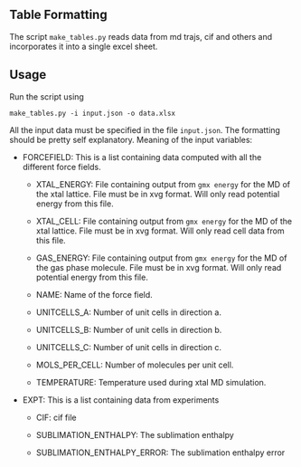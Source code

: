 ## Table Formatting

The script `make_tables.py` reads data from md trajs, cif and others and
incorporates it into a single excel sheet.

## Usage

Run the script using

`make_tables.py -i input.json -o data.xlsx`

All the input data must be specified in the file `input.json`. The
formatting should be pretty self explanatory. Meaning of the input
variables:

- FORCEFIELD: This is a list containing data computed with all the different force fields.

	- XTAL_ENERGY: File containing output from  `gmx energy`  for the MD of the xtal lattice. File must be in xvg format. Will only read potential energy from this file.

	- XTAL_CELL: File containing output from  `gmx energy`  for the MD of the xtal lattice. File must be in xvg format. Will only read cell data from this file.

	- GAS_ENERGY: File containing output from  `gmx energy`  for the MD of the gas phase molecule. File must be in xvg format. Will only read potential energy from this file.

	- NAME: Name of the force field.

	- UNITCELLS_A: Number of unit cells in direction a.

	- UNITCELLS_B: Number of unit cells in direction b.

	- UNITCELLS_C: Number of unit cells in direction c.

	- MOLS_PER_CELL: Number of molecules per unit cell.

	- TEMPERATURE: Temperature used during xtal MD simulation.

- EXPT: This is a list containing data from experiments

	- CIF: cif file

	- SUBLIMATION_ENTHALPY: The sublimation enthalpy

	- SUBLIMATION_ENTHALPY_ERROR: The sublimation enthalpy error

